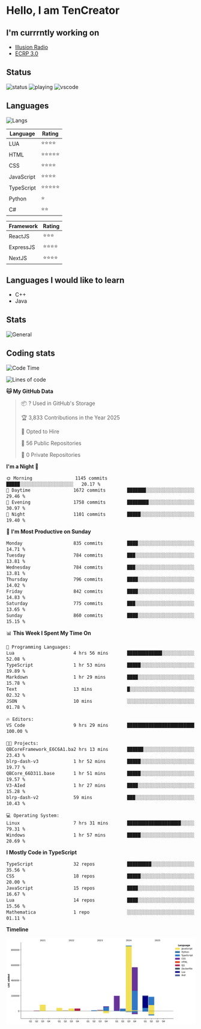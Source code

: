 # Hello, I am TenCreator

## I'm currrntly working on
- [Illusion Radio](https://illusionradio.co.uk/)
- [ECRP 3.0](http://github.com/Emerald-Coast-Roleplay/)

## Status
![status](https://api.statusbadges.me/badge/status/518334475038359555?simple=true&style=for-the-badge)
![playing](https://api.statusbadges.me/badge/playing/518334475038359555?style=for-the-badge)
![vscode](https://api.statusbadges.me/badge/vscode/518334475038359555?style=for-the-badge)

## Languages
![Langs](https://github-readme-stats.vercel.app/api/top-langs/?username=tencreator&layout=compact&theme=radical)


|Language|Rating|
|--------|------|
|LUA|⭐️⭐️⭐️⭐️|
|HTML|⭐️⭐️⭐️⭐️⭐️|
|CSS|⭐️⭐️⭐️⭐️|
|JavaScript|⭐️⭐️⭐️⭐️|
|TypeScript|⭐️⭐️⭐️⭐️⭐️|
|Python|⭐️|
|C#|⭐️⭐️ |

|Framework|Rating|
|--------|------|
|ReactJS|⭐️⭐️⭐|
|ExpressJS|⭐️⭐️⭐️⭐️|
|NextJS|⭐️⭐️⭐⭐️|

## Languages I would like to learn
- C++
- Java

## Stats
![General](https://github-readme-stats.vercel.app/api?username=tencreator&show_icons=true&theme=radical)

## Coding stats

<!--START_SECTION:waka-->
![Code Time](http://img.shields.io/badge/Code%20Time-629%20hrs%2027%20mins-blue)

![Lines of code](https://img.shields.io/badge/From%20Hello%20World%20I%27ve%20Written-2.3%20million%20lines%20of%20code-blue)

**🐱 My GitHub Data** 

> 📦 ? Used in GitHub's Storage 
 > 
> 🏆 3,833 Contributions in the Year 2025
 > 
> 💼 Opted to Hire
 > 
> 📜 56 Public Repositories 
 > 
> 🔑 0 Private Repositories 
 > 
**I'm a Night 🦉** 

```text
🌞 Morning                1145 commits        █████░░░░░░░░░░░░░░░░░░░░   20.17 % 
🌆 Daytime                1672 commits        ███████░░░░░░░░░░░░░░░░░░   29.46 % 
🌃 Evening                1758 commits        ████████░░░░░░░░░░░░░░░░░   30.97 % 
🌙 Night                  1101 commits        █████░░░░░░░░░░░░░░░░░░░░   19.40 % 
```
📅 **I'm Most Productive on Sunday** 

```text
Monday                   835 commits         ████░░░░░░░░░░░░░░░░░░░░░   14.71 % 
Tuesday                  784 commits         ███░░░░░░░░░░░░░░░░░░░░░░   13.81 % 
Wednesday                784 commits         ███░░░░░░░░░░░░░░░░░░░░░░   13.81 % 
Thursday                 796 commits         ████░░░░░░░░░░░░░░░░░░░░░   14.02 % 
Friday                   842 commits         ████░░░░░░░░░░░░░░░░░░░░░   14.83 % 
Saturday                 775 commits         ███░░░░░░░░░░░░░░░░░░░░░░   13.65 % 
Sunday                   860 commits         ████░░░░░░░░░░░░░░░░░░░░░   15.15 % 
```


📊 **This Week I Spent My Time On** 

```text
💬 Programming Languages: 
Lua                      4 hrs 56 mins       █████████████░░░░░░░░░░░░   52.08 % 
TypeScript               1 hr 53 mins        █████░░░░░░░░░░░░░░░░░░░░   19.89 % 
Markdown                 1 hr 29 mins        ████░░░░░░░░░░░░░░░░░░░░░   15.78 % 
Text                     13 mins             █░░░░░░░░░░░░░░░░░░░░░░░░   02.32 % 
JSON                     10 mins             ░░░░░░░░░░░░░░░░░░░░░░░░░   01.78 % 

🔥 Editors: 
VS Code                  9 hrs 29 mins       █████████████████████████   100.00 % 

🐱‍💻 Projects: 
QBCoreFramework_E6C6A1.ba2 hrs 13 mins       ██████░░░░░░░░░░░░░░░░░░░   23.43 % 
blrp-dash-v3             1 hr 52 mins        █████░░░░░░░░░░░░░░░░░░░░   19.77 % 
QBCore_66D311.base       1 hr 51 mins        █████░░░░░░░░░░░░░░░░░░░░   19.57 % 
V3-AIed                  1 hr 27 mins        ████░░░░░░░░░░░░░░░░░░░░░   15.28 % 
blrp-dash-v2             59 mins             ███░░░░░░░░░░░░░░░░░░░░░░   10.43 % 

💻 Operating System: 
Linux                    7 hrs 31 mins       ████████████████████░░░░░   79.31 % 
Windows                  1 hr 57 mins        █████░░░░░░░░░░░░░░░░░░░░   20.69 % 
```

**I Mostly Code in TypeScript** 

```text
TypeScript               32 repos            █████████░░░░░░░░░░░░░░░░   35.56 % 
CSS                      18 repos            █████░░░░░░░░░░░░░░░░░░░░   20.00 % 
JavaScript               15 repos            ████░░░░░░░░░░░░░░░░░░░░░   16.67 % 
Lua                      14 repos            ████░░░░░░░░░░░░░░░░░░░░░   15.56 % 
Mathematica              1 repo              ░░░░░░░░░░░░░░░░░░░░░░░░░   01.11 % 
```



**Timeline**

![Lines of Code chart](https://raw.githubusercontent.com/tencreator/tencreator/main/assets/bar_graph.png)


<!--END_SECTION:waka-->
